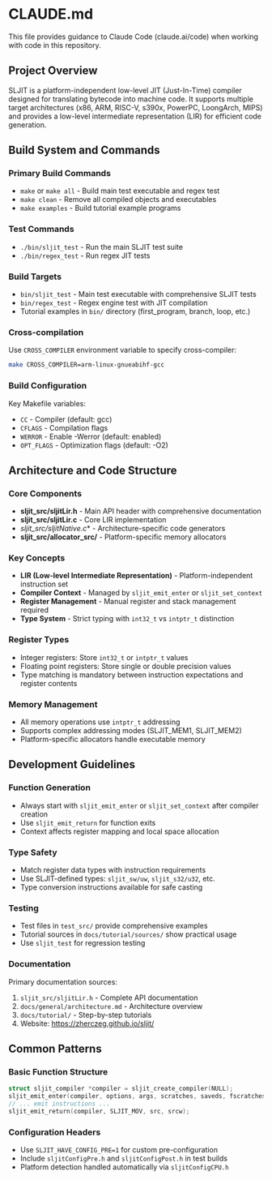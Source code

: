 # CLAUDE.md

This file provides guidance to Claude Code (claude.ai/code) when working with code in this repository.

## Project Overview

SLJIT is a platform-independent low-level JIT (Just-In-Time) compiler designed for translating bytecode into machine code. It supports multiple target architectures (x86, ARM, RISC-V, s390x, PowerPC, LoongArch, MIPS) and provides a low-level intermediate representation (LIR) for efficient code generation.

## Build System and Commands

### Primary Build Commands
- `make` or `make all` - Build main test executable and regex test
- `make clean` - Remove all compiled objects and executables
- `make examples` - Build tutorial example programs

### Test Commands
- `./bin/sljit_test` - Run the main SLJIT test suite
- `./bin/regex_test` - Run regex JIT tests

### Build Targets
- `bin/sljit_test` - Main test executable with comprehensive SLJIT tests
- `bin/regex_test` - Regex engine test with JIT compilation
- Tutorial examples in `bin/` directory (first_program, branch, loop, etc.)

### Cross-compilation
Use `CROSS_COMPILER` environment variable to specify cross-compiler:
```bash
make CROSS_COMPILER=arm-linux-gnueabihf-gcc
```

### Build Configuration
Key Makefile variables:
- `CC` - Compiler (default: gcc)
- `CFLAGS` - Compilation flags
- `WERROR` - Enable -Werror (default: enabled)
- `OPT_FLAGS` - Optimization flags (default: -O2)

## Architecture and Code Structure

### Core Components
- **sljit_src/sljitLir.h** - Main API header with comprehensive documentation
- **sljit_src/sljitLir.c** - Core LIR implementation
- **sljit_src/sljitNative*.c** - Architecture-specific code generators
- **sljit_src/allocator_src/** - Platform-specific memory allocators

### Key Concepts
- **LIR (Low-level Intermediate Representation)** - Platform-independent instruction set
- **Compiler Context** - Managed by `sljit_emit_enter` or `sljit_set_context`
- **Register Management** - Manual register and stack management required
- **Type System** - Strict typing with `int32_t` vs `intptr_t` distinction

### Register Types
- Integer registers: Store `int32_t` or `intptr_t` values
- Floating point registers: Store single or double precision values
- Type matching is mandatory between instruction expectations and register contents

### Memory Management
- All memory operations use `intptr_t` addressing
- Supports complex addressing modes (SLJIT_MEM1, SLJIT_MEM2)
- Platform-specific allocators handle executable memory

## Development Guidelines

### Function Generation
- Always start with `sljit_emit_enter` or `sljit_set_context` after compiler creation
- Use `sljit_emit_return` for function exits
- Context affects register mapping and local space allocation

### Type Safety
- Match register data types with instruction requirements
- Use SLJIT-defined types: `sljit_sw/uw`, `sljit_s32/u32`, etc.
- Type conversion instructions available for safe casting

### Testing
- Test files in `test_src/` provide comprehensive examples
- Tutorial sources in `docs/tutorial/sources/` show practical usage
- Use `sljit_test` for regression testing

### Documentation
Primary documentation sources:
1. `sljit_src/sljitLir.h` - Complete API documentation
2. `docs/general/architecture.md` - Architecture overview
3. `docs/tutorial/` - Step-by-step tutorials
4. Website: https://zherczeg.github.io/sljit/

## Common Patterns

### Basic Function Structure
```c
struct sljit_compiler *compiler = sljit_create_compiler(NULL);
sljit_emit_enter(compiler, options, args, scratches, saveds, fscratches, fsaveds, local_size);
// ... emit instructions ...
sljit_emit_return(compiler, SLJIT_MOV, src, srcw);
```

### Configuration Headers
- Use `SLJIT_HAVE_CONFIG_PRE=1` for custom pre-configuration
- Include `sljitConfigPre.h` and `sljitConfigPost.h` in test builds
- Platform detection handled automatically via `sljitConfigCPU.h`